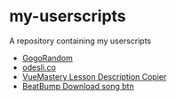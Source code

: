 # my-userscripts
A repository containing my userscripts


+ [GogoRandom](https://greasyfork.org/en/scripts/423703-gogorandom)
+ [odesli.co](https://greasyfork.org/en/scripts/433509-odesli-co)
+ [VueMastery Lesson Description Copier](https://greasyfork.org/en/scripts/425595-vuemastery-lesson-description-copier)
+ [BeatBump Download song btn](https://greasyfork.org/en/scripts/437656-download-song-btn)
